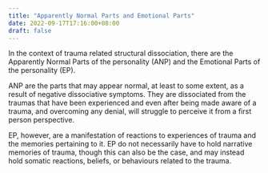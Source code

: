 ```yaml
---
title: "Apparently Normal Parts and Emotional Parts"
date: 2022-09-17T17:16:00+08:00
draft: false
---
```

In the context of trauma related structural dissociation, there are the Apparently Normal Parts of the personality (ANP) and the Emotional Parts of the personality (EP). 

ANP are the parts that may appear normal, at least to some extent, as a result of negative dissociative symptoms. They are dissociated from the traumas that have been experienced and even after being made aware of a trauma, and overcoming any denial, will struggle to perceive it from a first person perspective. 

EP, however, are a manifestation of reactions to experiences of trauma and the memories pertaining to it. EP do not necessarily have to hold narrative memories of trauma, though this can also be the case, and may instead hold somatic reactions, beliefs, or behaviours related to the trauma. 